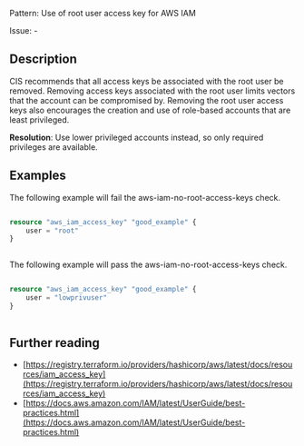 Pattern: Use of root user access key for AWS IAM

Issue: -

## Description

CIS recommends that all access keys be associated with the root user be removed. Removing access keys associated with the root user limits vectors that the account can be compromised by. Removing the root user access keys also encourages the creation and use of role-based accounts that are least privileged.

**Resolution**: Use lower privileged accounts instead, so only required privileges are available.

## Examples

The following example will fail the aws-iam-no-root-access-keys check.
```terraform

resource "aws_iam_access_key" "good_example" {
 	user = "root"
}
 			
```

The following example will pass the aws-iam-no-root-access-keys check.
```terraform

resource "aws_iam_access_key" "good_example" {
 	user = "lowprivuser"
}
 			
```

## Further reading

- [https://registry.terraform.io/providers/hashicorp/aws/latest/docs/resources/iam_access_key](https://registry.terraform.io/providers/hashicorp/aws/latest/docs/resources/iam_access_key)
- [https://docs.aws.amazon.com/IAM/latest/UserGuide/best-practices.html](https://docs.aws.amazon.com/IAM/latest/UserGuide/best-practices.html)